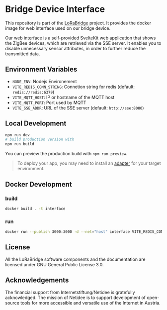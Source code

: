 # Bridge Device Interface

This repository is part of the [LoRaBridge](https://github.com/lorabridge/lorabridge) project.
It provides the docker image for web interface used on our bridge device.

Our web interface is a self-provided SvelteKit web application that shows the ZigBee devices, which are retrieved via the SSE server. It enables you to disable unnecessary sensor attributes, in order to further reduce the transmitted data.

## Environment Variables

- `NODE_ENV`: Nodejs Environement
- `VITE_REDIS_CONN_STRING`: Connetion string for redis (default: `redis://redis:6379`)
- `VITE_MQTT_HOST`: IP or hostname of the MQTT host
- `VITE_MQTT_PORT`: Port used by MQTT
- `VITE_SSE_ADDR`: URL of the SSE server (default: `http://sse:8080`)

## Local Development

```bash
npm run dev
# build production version with
npm run build
```

You can preview the production build with `npm run preview`.

> To deploy your app, you may need to install an [adapter](https://kit.svelte.dev/docs/adapters) for your target environment.

## Docker Development

### build

```bash
docker build . -t interface
```

### run

```bash
docker run --publish 3000:3000 -d --net="host" interface VITE_REDIS_CONN_STRING=redis://127.0.0.1:6379
```

## License

All the LoRaBridge software components and the documentation are licensed under GNU General Public License 3.0.

## Acknowledgements

The financial support from Internetstiftung/Netidee is gratefully acknowledged. The mission of Netidee is to support development of open-source tools for more accessible and versatile use of the Internet in Austria.
